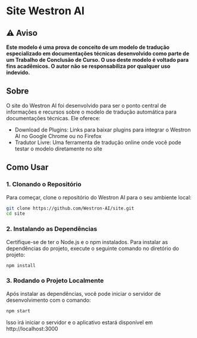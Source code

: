 # Site Westron AI

## ⚠️ Aviso

**Este modelo é uma prova de conceito de um modelo de tradução especializado em documentações técnicas desenvolvido como parte de um Trabalho de Conclusão de Curso. O uso deste modelo é voltado para fins acadêmicos. O autor não se responsabiliza por qualquer uso indevido.**


## Sobre
O site do Westron AI foi desenvolvido para ser o ponto central de informações e recursos sobre o modelo de tradução automática para documentações técnicas. Ele oferece:

* Download de Plugins: Links para baixar plugins para integrar o Westron AI no Google Chrome ou no Firefox
* Tradutor Livre: Uma ferramenta de tradução online onde você pode testar o modelo diretamente no site


## Como Usar 
### 1. Clonando o Repositório
Para começar, clone o repositório do Westron AI para o seu ambiente local:

```bash
git clone https://github.com/Westron-AI/site.git
cd site
```

### 2. Instalando as Dependências
Certifique-se de ter o Node.js e o npm instalados. Para instalar as dependências do projeto, execute o seguinte comando no diretório do projeto:

```bash
npm install
```

### 3. Rodando o Projeto Localmente
Após instalar as dependências, você pode iniciar o servidor de desenvolvimento com o comando:
```bash
npm start
```
Isso irá iniciar o servidor e o aplicativo estará disponível em http://localhost:3000

